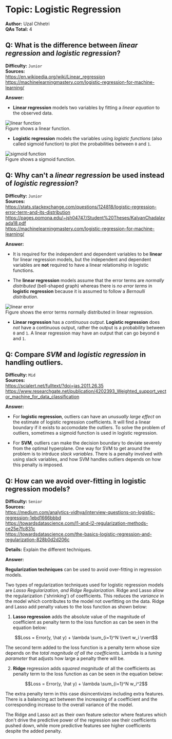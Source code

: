 # Topic: Logistic Regression
**Author:** Uzal Chhetri\
**QAs Total:** 4

## Q: What is the difference between *linear regression* and *logistic regression*?
**Difficulty:** `Junior` \
**Sources:** \
https://en.wikipedia.org/wiki/Linear_regression \
https://machinelearningmastery.com/logistic-regression-for-machine-learning/

**Answer:**

* **Linear regression** models two variables by fitting a *linear equation* to the observed data. 

![linear function](https://ernesto.net/wp-content/uploads/2021/05/simple.png) \
Figure shows a linear function.

* **Logistic regression** models the variables using *logistic functions* (also called sigmoid function) to plot the probabilities between `0` and `1`. 

![sigmoid function](https://machinelearningmastery.com/wp-content/uploads/2016/03/Logistic-Function.png) \
Figure shows a sigmoid function.

## Q: Why can't a *linear regression* be used instead of *logistic regression*?
**Difficulty:** `Junior`\
**Sources:**\
https://stats.stackexchange.com/questions/124818/logistic-regression-error-term-and-its-distribution \
https://pages.pomona.edu/~jsh04747/Student%20Theses/KalyanChadalavada18.pdf \
https://machinelearningmastery.com/logistic-regression-for-machine-learning/

**Answer:**

* It is required for the independent and dependent variables to be **linear** for linear regression models, but the independent and dependent variables are **not** required to have a linear relationship in logistic functions.

* The **linear regression** models assume that the error terms are *normally distributed* (bell-shaped graph) whereas there is *no error terms* in **logistic regression** because it is assumed to follow a *Bernoulli distribution*.

![linear error](https://qph.fs.quoracdn.net/main-qimg-426f562fb3bdf0e65f22844b916ac29a.webp) \
Figure shows the error terms normally distributed in linear regression. 

* **Linear regression** has a *continuous output*. **Logistic regression** does *not* have a continuous output, rather the output is a probability between `0` and `1`. A linear regression may have an output that can go beyond `0` and `1`.

## Q: Compare *SVM* and *logistic regression* in handling outliers.
**Difficulty:** `Mid` \
**Sources:**\
https://scialert.net/fulltext/?doi=jas.2011.26.35 \
https://www.researchgate.net/publication/4202393_Weighted_support_vector_machine_for_data_classification 

**Answer:**

* For **logistic regression**, outliers can have an *unusually large effect* on the estimate of logistic regression coefficients. It will find a linear boundary if it exists to accomodate the outliers. To solve the problem of outliers, sometimes a sigmoid function is used in logistic regression.

* For **SVM**, outliers can make the decision boundary to deviate severely from the optimal hyperplane. One way for SVM to get around the problem is to intrduce *slack variables*. There is a penalty involved with using slack variables, and how SVM handles outliers depends on how this penalty is imposed.

## Q: How can we avoid over-fitting in logistic regression models?
**Difficulty:** `Senior` \
**Sources:**\
https://medium.com/analytics-vidhya/interview-questions-on-logistic-regression-1ebd1666bbbd \
https://towardsdatascience.com/l1-and-l2-regularization-methods-ce25e7fc831c \
https://towardsdatascience.com/the-basics-logistic-regression-and-regularization-828b0d2d206c

**Details:** Explain the different techniques.

**Answer:**

**Regularization techniques** can be used to avoid over-fitting in regression models.

Two types of regularization techniques used for logistic regression models are *Lasso Regularization, and Ridge Regularization*. Ridge and Lasso allow the regularization ('shrinking') of coefficients. This reduces the *variance* in the model which contributes to the model not overfitting on the data. Ridge and Lasso add penalty values to the loss function as shown below:

1. **Lasso regression** adds the absolute value of the magnitude of coefficient as penalty term to the loss function as can be seen in the equation below: 

$$Loss = Error(y, \hat y) + \lambda \sum_{i=1}^N \lvert w_i \rvert$$

The second term added to the loss function is a penalty term whose size depends on the *total magnitude of all the coefficients*. Lambda is a *tuning parameter* that adjusts how large a penalty there will be.

2. **Ridge** regression adds *squared magnitude* of all the coefficients as penalty term to the loss function as can be seen in the equation below:

$$Loss = Error(y, \hat y) + \lambda \sum_{i=1}^N w_i^2$$

The extra penalty term in this case disincentivizes including extra features. There is a balancing act between the increasing of a coefficient and the corresponding increase to the overall variance of the model. 

The Ridge and Lasso act as their own feature selector where features which don't drive the predictive power of the regression see their coefficients pushed down, while more predictive features see higher coefficients despite the added penalty.
